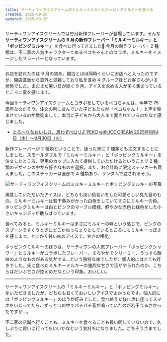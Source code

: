 ```yaml
---
title: サーティワンアイスクリームのミルキーミルキーとポッピングミルキーを食べる
created: 2025-09-20
updated: 2025-09-20
---
```


サーティワンアイスクリームでは毎月新作フレーバーが登場しています。そんな **サーティワンアイスクリームの 9 月の新作フレーバー「ミルキーミルキー」と「ポッピングミルキー」** を食べに行ってきました🍨 今月の新作フレーバー 2 種類は、不二家の人気キャラクターであるペコちゃんとのコラボ。ミルキーをイメージしたフレーバーとなっています。

---

お店を訪れたのは 9 月の初め。開店とほぼ同時くらいにお店へと入ったのですが、開店直後から意外と混雑しており私を含め 4 グループほどお客さんがいる状態でした。まだまだ暑い日が続く 9 月、アイスを求める人が多く集まっているところに夏を感じます。

今回サーティワンアイスクリームとコラボをしているペコちゃんは、今年で 75 周年なのだそう。注文の列に並んでいた子どもたちが「ペコちゃん！」と声を弾ませているのが微笑ましく、本当に子どもから大人まで愛されているのだなと感じました。

- [とろ～りなおいしさ、思わずペロリ♪ PEKO with ICE CREAM 2025年9月4日（木）～9月30日（火）](https://www.31ice.co.jp/contents/company/pressrelease/pdf/r250901.pdf)

新作フレーバーが 2 種類ということで、迷った末に 2 種類とも注文することにしました。スモールダブルで「ミルキーミルキー」と「ポッピングミルキー」を注文したところ、専用のカップに入れて提供していただけるということで 2 種類のデザインの中から好きなものを選択。また、お会計時に限定ステッカーも貰えました。このステッカーは全部で 4 種類あり、ランダムで渡されるそう。

![サーティワンアイスクリームのミルキーミルキーとポッピングミルキーの写真](3999ca7d-85a7-41aa-b038-635f682a3400)

用意していただいたアイスは、どちらも淡い色合いをした可愛らしい見た目のもの。ミルキーミルキーは若干黄みがかった白色をしていてまさにミルキーの色。ポッピングミルキーは白とピンクのマーブル模様、鮮やかな赤色と緑色をした小さいキャンディが散らばっています。

食べてみると、ミルキーミルキーはまさにミルキーの味という感じで、ピンクのスプーンですくうときにどこかねっちょりとしているところにもミルキーっぽさを感じます。とにかく甘い味のアイスで、甘さの権化。

ポッピングミルキーのほうは、サーティワンの人気フレーバー「ポッピングシャワー」とミルキーがコラボしたフレーバー。まろやかでクリーミー、うっすら酸味のようなものがある気がする…という独特な味でしたが、個人的にはとても好きでした。先に食べたミルキーミルキーの強烈な甘さで舌がやられたのか、こちらはだいぶ甘さが控えめだなという印象。おいしい。

---

サーティワンアイスクリームの「ミルキーミルキー」と「ポッピングミルキー」をいただきましたが、どちらも甘くておいしいアイスでよかったです。個人的には「ポッピングミルキー」のほうが好みでした。食べ終えた後に席に座ってスマホをいじってたら、ずっと口の中でパチパチ音が鳴っていたのが若干うるさかったですが…。

不二家の店舗へ行くことも、ミルキーを食べることも長い間していないので、久しぶりに買いに行ってもいいかなという気持ちになりました。ごちそうさまでした。
